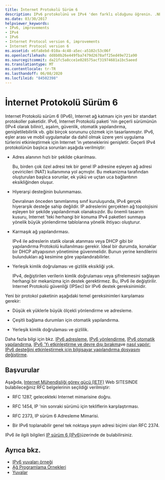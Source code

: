 ```yaml
---
title: İnternet Protokolü Sürüm 6
description: IPv6 protokolünü ve IPv4 'den farklı olduğunu öğrenin. .NET Framework uygulamalar IPv6 'yı destekler, ancak yapılandırma gerektirebilir.
ms.date: 03/30/2017
helpviewer_keywords:
- IPv6, improvements
- IPv4
- IPv6
- Internet Protocol version 6, improvements
- Internet Protocol version 6
ms.assetid: e6fa8ebd-010a-4c48-a5ec-a5102c53c06f
ms.openlocfilehash: dd8b0b26e449fba7479d2678aff25ed49e721a90
ms.sourcegitcommit: da21fc5a8cce1e028575acf31974681a1bc5aeed
ms.translationtype: MT
ms.contentlocale: tr-TR
ms.lasthandoff: 06/08/2020
ms.locfileid: "84502398"
---
```

# <a name="internet-protocol-version-6"></a>İnternet Protokolü Sürüm 6
Internet Protokolü sürüm 6 (IPv6), Internet ağ katmanı için yeni bir standart protokoller paketidir. IPv6, Internet Protokolü paketi 'nin geçerli sürümünün (IPv4 olarak bilinir), aşalım, güvenlik, otomatik yapılandırma, genişletilebilirlik vb. gibi birçok sorununu çözmek için tasarlanmıştır. IPv6, eşler arası ve mobil uygulamalar da dahil olmak üzere yeni uygulama türlerini etkinleştirmek için Internet 'in yeteneklerini genişletir. Geçerli IPv4 protokolünün başlıca sorunları aşağıda verilmiştir:  
  
- Adres alanının hızlı bir şekilde çıkarılması.  
  
     Bu, birden çok özel adresi tek bir genel IP adresine eşleyen ağ adresi çeviricileri (NAT) kullanımına yol açmıştır. Bu mekanizma tarafından oluşturulan başlıca sorunlar, ek yükü ve uçtan uca bağlantının eksikliğinden oluşur.  
  
- Hiyerarşi desteğinin bulunmaması.  
  
     Devralınan önceden tanımlanmış sınıf kuruluşunda, IPv4 gerçek hiyerarşik desteğe sahip değildir. IP adreslerini gerçekten ağ topolojisini eşleyen bir şekilde yapılandırmak olanaksızdır. Bu önemli tasarım kusuru, Internet 'teki herhangi bir konuma IPv4 paketleri sunmaya yönelik büyük yönlendirme tablolarına yönelik ihtiyacı oluşturur.  
  
- Karmaşık ağ yapılandırması.  
  
     IPv4 ile adreslerin statik olarak atanması veya DHCP gibi bir yapılandırma Protokolü kullanılması gerekir. İdeal bir durumda, konaklar bir DHCP altyapısının yönetimine güvenmelidir. Bunun yerine kendilerini bulundukları ağ kesimine göre yapılandırabilirler.  
  
- Yerleşik kimlik doğrulaması ve gizlilik eksikliği yok.  
  
     IPv4, değiştirilen verilerin kimlik doğrulaması veya şifrelemesini sağlayan herhangi bir mekanizma için destek gerektirmez. Bu, IPv6 ile değiştirilir. Internet Protokolü güvenliği (IPSec) bir IPv6 destek gereksinimidir.  
  
 Yeni bir protokol paketinin aşağıdaki temel gereksinimleri karşılaması gerekir:  
  
- Düşük ek yüklerle büyük ölçekli yönlendirme ve adresleme.  
  
- Çeşitli bağlama durumları için otomatik yapılandırma.  
  
- Yerleşik kimlik doğrulaması ve gizlilik.  
  
 Daha fazla bilgi için bkz. [IPv6 adresleme](ipv6-addressing.md), [IPv6 yönlendirme](ipv6-routing.md), [IPv6 otomatik yapılandırma](ipv6-auto-configuration.md), [IPv6 'Yı etkinleştirme ve devre dışı bırakma](enabling-and-disabling-ipv6.md)ve [nasıl yapılır: IPv6 desteğini etkinleştirmek için bilgisayar yapılandırma dosyasını değiştirme](how-to-modify-the-computer-configuration-file-to-enable-ipv6-support.md).  
  
## <a name="references"></a>Başvurular  
 Aşağıda, [Internet Mühendisliği görev gücü (IETF)](https://www.ietf.org/) Web SITESINDE bulabileceğiniz RFC belgelerinin seçildiği verilmiştir:  
  
- RFC 1287, gelecekteki Internet mimarisine doğru.  
  
- RFC 1454, IP 'nin sonraki sürümü için tekliflerin karşılaştırması.  
  
- RFC 2373, IP sürüm 6 Adresleme Mimarisi.  
  
- Bir IPv6 toplanabilir genel tek noktaya yayın adresi biçimi olan RFC 2374.  
  
 IPv6 ile ilgili bilgileri [IP sürüm 6 (IPv6)](https://docs.microsoft.com/previous-versions/windows/it-pro/windows-server-2008-R2-and-2008/dd379498%28v=ws.10%29)üzerinde de bulabilirsiniz.  
  
## <a name="see-also"></a>Ayrıca bkz.

- [IPv6 yuvaları örneği](https://docs.microsoft.com/previous-versions/dotnet/netframework-3.0/ms180981%28v=vs.85%29)
- [Ağ Programlama Örnekleri](network-programming-samples.md)
- [Yuvalar](sockets.md)

